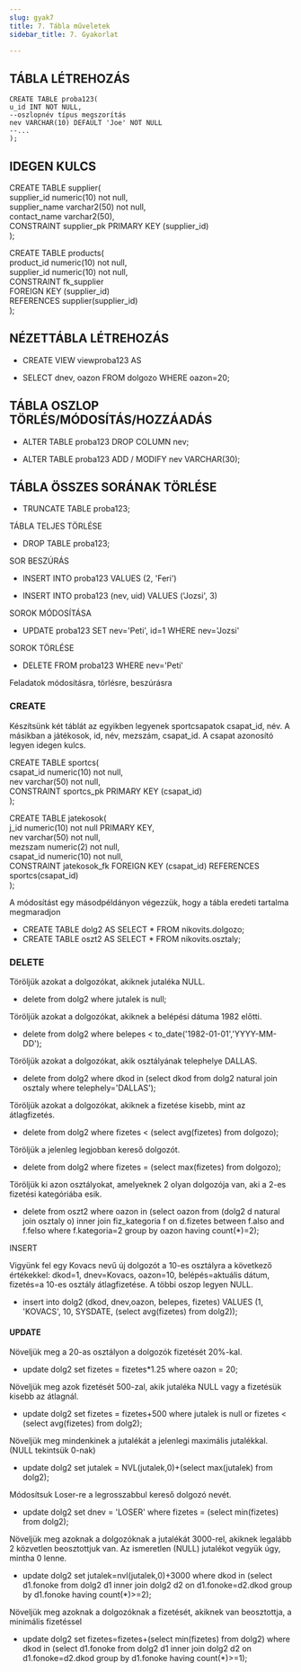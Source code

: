 ```yaml
---
slug: gyak7
title: 7. Tábla műveletek
sidebar_title: 7. Gyakorlat

---
```


## TÁBLA LÉTREHOZÁS

    CREATE TABLE proba123(  
    u_id INT NOT NULL,  
    --oszlopnév típus megszorítás  
    nev VARCHAR(10) DEFAULT 'Joe' NOT NULL  
    --...  
    );
## IDEGEN KULCS

CREATE TABLE supplier(  
  supplier_id numeric(10) not null,  
 supplier_name varchar2(50) not null,  
 contact_name varchar2(50),  
 CONSTRAINT supplier_pk PRIMARY KEY (supplier_id)  
);  
  
  

CREATE TABLE products(  
  product_id numeric(10) not null,  
 supplier_id numeric(10) not null,  
 CONSTRAINT fk_supplier  
 FOREIGN KEY (supplier_id)  
 REFERENCES supplier(supplier_id)  
);

## NÉZETTÁBLA LÉTREHOZÁS

-   CREATE VIEW viewproba123 AS
    
-   SELECT dnev, oazon FROM dolgozo WHERE oazon=20;
    

## TÁBLA OSZLOP TÖRLÉS/MÓDOSÍTÁS/HOZZÁADÁS

-   ALTER TABLE proba123 DROP COLUMN nev;
    
-   ALTER TABLE proba123 ADD / MODIFY nev VARCHAR(30);
    

## TÁBLA ÖSSZES SORÁNAK TÖRLÉSE

-   TRUNCATE TABLE proba123;
    

TÁBLA TELJES TÖRLÉSE

-   DROP TABLE proba123;
    

SOR BESZÚRÁS

-   INSERT INTO proba123 VALUES (2, 'Feri')
    
-   INSERT INTO proba123 (nev, uid) VALUES ('Jozsi', 3)
    

SOROK MÓDOSÍTÁSA

-   UPDATE proba123 SET nev='Peti', id=1 WHERE nev='Jozsi'
    

SOROK TÖRLÉSE

-   DELETE FROM proba123 WHERE nev='Peti'
    

Feladatok módosításra, törlésre, beszúrásra

### CREATE

Készítsünk két táblát az egyikben legyenek sportcsapatok csapat_id, név. A másikban a játékosok, id, név, mezszám, csapat_id. A csapat azonosító legyen idegen kulcs.

CREATE TABLE sportcs(  
 csapat_id numeric(10) not null,  
 nev varchar(50) not null,  
 CONSTRAINT sportcs_pk PRIMARY KEY (csapat_id)  
);  
  
  
CREATE TABLE jatekosok(  
 j_id numeric(10) not null PRIMARY KEY,  
 nev varchar(50) not null,  
 mezszam numeric(2) not null,  
 csapat_id numeric(10) not null,  
 CONSTRAINT jatekosok_fk FOREIGN KEY (csapat_id) REFERENCES sportcs(csapat_id)  
);

A módosítást egy másodpéldányon végezzük, hogy a tábla eredeti tartalma megmaradjon

-   CREATE TABLE dolg2 AS SELECT * FROM nikovits.dolgozo;
-   CREATE TABLE oszt2 AS SELECT * FROM nikovits.osztaly;

### DELETE

Töröljük azokat a dolgozókat, akiknek jutaléka NULL.

-   delete from dolg2 where jutalek is null;
    

Töröljük azokat a dolgozókat, akiknek a belépési dátuma 1982 előtti.

-   delete from dolg2 where belepes < to_date('1982-01-01','YYYY-MM-DD');
    

Töröljük azokat a dolgozókat, akik osztályának telephelye DALLAS.

-   delete from dolg2 where dkod in (select dkod from dolg2 natural join osztaly where telephely='DALLAS');
    

Töröljük azokat a dolgozókat, akiknek a fizetése kisebb, mint az átlagfizetés.

-   delete from dolg2 where fizetes < (select avg(fizetes) from dolgozo);
    

Töröljük a jelenleg legjobban kereső dolgozót.

-   delete from dolg2 where fizetes = (select max(fizetes) from dolgozo);
    

Töröljük ki azon osztályokat, amelyeknek 2 olyan dolgozója van, aki a 2-es fizetési kategóriába esik.

-   delete from oszt2 where oazon in (select oazon from (dolg2 d natural join osztaly o) inner join fiz_kategoria f on d.fizetes between f.also and f.felso where f.kategoria=2 group by oazon having count(*)=2);
    

INSERT

Vigyünk fel egy Kovacs nevű új dolgozót a 10-es osztályra a következő értékekkel: dkod=1, dnev=Kovacs, oazon=10, belépés=aktuális dátum, fizetés=a 10-es osztály átlagfizetése. A többi oszop legyen NULL.

-   insert into dolg2 (dkod, dnev,oazon, belepes, fizetes) VALUES (1, 'KOVACS', 10, SYSDATE, (select avg(fizetes) from dolg2));
    

#### UPDATE

Növeljük meg a 20-as osztályon a dolgozók fizetését 20%-kal.

-   update dolg2 set fizetes = fizetes*1.25 where oazon = 20;
    

Növeljük meg azok fizetését 500-zal, akik jutaléka NULL vagy a fizetésük kisebb az átlagnál.

-   update dolg2 set fizetes = fizetes+500 where jutalek is null or fizetes < (select avg(fizetes) from dolg2);
    

Növeljük meg mindenkinek a jutalékát a jelenlegi maximális jutalékkal. (NULL tekintsük 0-nak)

-   update dolg2 set jutalek = NVL(jutalek,0)+(select max(jutalek) from dolg2);
    

Módosítsuk Loser-re a legrosszabbul kereső dolgozó nevét.

-   update dolg2 set dnev = 'LOSER' where fizetes = (select min(fizetes) from dolg2); 
    

Növeljük meg azoknak a dolgozóknak a jutalékát 3000-rel, akiknek legalább 2 közvetlen beosztottjuk van. Az ismeretlen (NULL) jutalékot vegyük úgy, mintha 0 lenne.

-   update dolg2 set jutalek=nvl(jutalek,0)+3000 where dkod in (select d1.fonoke from dolg2 d1 inner join dolg2 d2 on d1.fonoke=d2.dkod group by d1.fonoke having count(*)>=2);
    

Növeljük meg azoknak a dolgozóknak a fizetését, akiknek van beosztottja, a minimális fizetéssel

-   update dolg2 set fizetes=fizetes+(select min(fizetes) from dolg2) where dkod in (select d1.fonoke from dolg2 d1 inner join dolg2 d2 on d1.fonoke=d2.dkod group by d1.fonoke having count(*)>=1);
<!--stackedit_data:
eyJoaXN0b3J5IjpbODI2NzkzMTEzXX0=
-->
